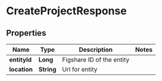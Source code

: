 
# CreateProjectResponse

## Properties
Name | Type | Description | Notes
------------ | ------------- | ------------- | -------------
**entityId** | **Long** | Figshare ID of the entity | 
**location** | **String** | Url for entity | 



